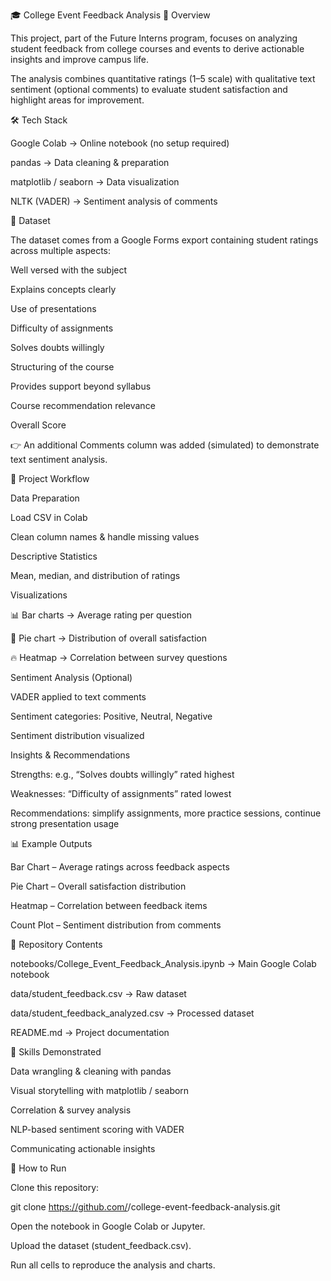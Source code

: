 🎓 College Event Feedback Analysis
📌 Overview

This project, part of the Future Interns program, focuses on analyzing student feedback from college courses and events to derive actionable insights and improve campus life.

The analysis combines quantitative ratings (1–5 scale) with qualitative text sentiment (optional comments) to evaluate student satisfaction and highlight areas for improvement.

🛠 Tech Stack

Google Colab → Online notebook (no setup required)

pandas → Data cleaning & preparation

matplotlib / seaborn → Data visualization

NLTK (VADER) → Sentiment analysis of comments

📂 Dataset

The dataset comes from a Google Forms export containing student ratings across multiple aspects:

Well versed with the subject

Explains concepts clearly

Use of presentations

Difficulty of assignments

Solves doubts willingly

Structuring of the course

Provides support beyond syllabus

Course recommendation relevance

Overall Score

👉 An additional Comments column was added (simulated) to demonstrate text sentiment analysis.

🚀 Project Workflow

Data Preparation

Load CSV in Colab

Clean column names & handle missing values

Descriptive Statistics

Mean, median, and distribution of ratings

Visualizations

📊 Bar charts → Average rating per question

🥧 Pie chart → Distribution of overall satisfaction

🔥 Heatmap → Correlation between survey questions

Sentiment Analysis (Optional)

VADER applied to text comments

Sentiment categories: Positive, Neutral, Negative

Sentiment distribution visualized

Insights & Recommendations

Strengths: e.g., “Solves doubts willingly” rated highest

Weaknesses: “Difficulty of assignments” rated lowest

Recommendations: simplify assignments, more practice sessions, continue strong presentation usage

📊 Example Outputs

Bar Chart – Average ratings across feedback aspects

Pie Chart – Overall satisfaction distribution

Heatmap – Correlation between feedback items

Count Plot – Sentiment distribution from comments

📁 Repository Contents

notebooks/College_Event_Feedback_Analysis.ipynb → Main Google Colab notebook

data/student_feedback.csv → Raw dataset

data/student_feedback_analyzed.csv → Processed dataset

README.md → Project documentation

🧠 Skills Demonstrated

Data wrangling & cleaning with pandas

Visual storytelling with matplotlib / seaborn

Correlation & survey analysis

NLP-based sentiment scoring with VADER

Communicating actionable insights

🚀 How to Run

Clone this repository:

git clone https://github.com/<your-username>/college-event-feedback-analysis.git


Open the notebook in Google Colab or Jupyter.

Upload the dataset (student_feedback.csv).

Run all cells to reproduce the analysis and charts.
